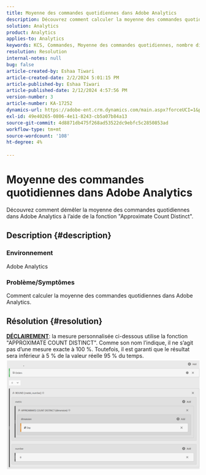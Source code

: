 ```yaml
---
title: Moyenne des commandes quotidiennes dans Adobe Analytics
description: Découvrez comment calculer la moyenne des commandes quotidiennes dans Adobe Analytics à l’aide de la fonction "Approximate Count Distinct".
solution: Analytics
product: Analytics
applies-to: Analytics
keywords: KCS, Commandes, Moyenne des commandes quotidiennes, nombre distinct approximatif, fonction
resolution: Resolution
internal-notes: null
bug: false
article-created-by: Eshaa Tiwari
article-created-date: 2/2/2024 5:01:15 PM
article-published-by: Eshaa Tiwari
article-published-date: 2/12/2024 4:57:56 PM
version-number: 3
article-number: KA-17252
dynamics-url: https://adobe-ent.crm.dynamics.com/main.aspx?forceUCI=1&pagetype=entityrecord&etn=knowledgearticle&id=9ac69aaa-ecc1-ee11-9079-6045bd006268
exl-id: 49e40265-0806-4e11-8243-cb5a07b84a13
source-git-commit: 4d8871db475f268ad53522dc9ebfc5c2850853ad
workflow-type: tm+mt
source-wordcount: '108'
ht-degree: 4%

---
```


# Moyenne des commandes quotidiennes dans Adobe Analytics


Découvrez comment démêler la moyenne des commandes quotidiennes dans Adobe Analytics à l’aide de la fonction &quot;Approximate Count Distinct&quot;.

## Description {#description}


### Environnement

Adobe Analytics

### Problème/Symptômes

Comment calculer la moyenne des commandes quotidiennes dans Adobe Analytics.


## Résolution {#resolution}


<u><b>DÉCLAIREMENT</b></u>: la mesure personnalisée ci-dessous utilise la fonction &quot;APPROXIMATE COUNT DISTINCT&quot;. Comme son nom l’indique, il ne s’agit pas d’une mesure exacte à 100 %. Toutefois, il est garanti que le résultat sera inférieur à 5 % de la valeur réelle 95 % du temps.
![](assets/62d446f9-58c7-ee11-9079-6045bd0067ea.png)
